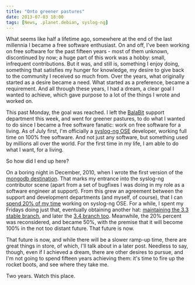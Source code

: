 ```yaml
---
title: "Onto greener pastures"
date: 2013-07-03 18:00
tags: [News, .planet.debian, syslog-ng]
---
```


What seems like half a lifetime ago, somewhere at the end of the last
millennia I became a free software enthusiast. On and off, I've been
working on free software for the past fifteen years - most of them
unknown, discontinued by now; a huge part of this work was a hobby:
small, infrequent contributions. But it was, and still is, something I
enjoy doing, something that satisfies my hunger for knowledge, my
desire to give back to the community I received so much from. Over the
years, what originally started as a desire became a need. What started
as a preference, became a requirement. And all through these years, I
had a dream, a clear goal I wanted to achieve, which gave purpose to a
lot of the things I wrote and worked on.

This past Monday, the goal was reached. I left the [BalaBit][balabit]
support department this week, and went for greener pastures, to do
what I wanted to do since I became a free software fanatic: work on
free software for a living. As of July first, I'm officially a
[syslog-ng OSE][sng-ose] developer, working full time on 100% free
software. And not just any software, but something used by millions
all over the world. For the first time in my life, I am able to do
what I want, for a living.

So how did I end up here?

 [balabit]: https://www.balabit.com/
 [sng-ose]: https://www.balabit.com/network-security/syslog-ng/opensource-logging-system

<!-- more -->

On a boring night in December, 2010, when I wrote the first version of
the [mongodb destination][mongodb-announce]. That marks my entrance
into the syslog-ng contributor scene (apart from a set of bugfixes I
was doing in my role as a software engineer at support). From this
grew an agreement between the support and development departments (and
myself, of course), that I can [spend 20% of my time][20-percent]
working on syslog-ng OSE. For a while, I spent my Fridays doing just
that, eventually obtaining another hat:
[maintaining the 3.3 stable branch][ann-mnt], and later the
[3.4 branch too][ann-3.4]. Meanwhile, the 20% percent was
reconsidered, and became 50%, with the premise that it will become
100% in the not too distant future. That future is now.

 [mongodb-announce]: /blog/2010/12/30/logging-mongodb-syslog-ng/
 [20-percent]: /blog/2011/01/22/afmongodb-merge-tfjson-and-other-events/
 [ann-mnt]: /blog/2012/05/31/hats-and-sticks/
 [ann-3.4]: /blog/2013/01/31/syslog-ng-3.4.1/

That future is now, and while there will be a slower ramp-up time,
there are great things in store, of which, I'll talk about in a later
post. Needless to say, though, even if I achieved a dream, there are
other desires to pursue, and I'm not going to spend fifteen years
achieving them: it's time to fire up the rocket boots, and see where
they take me.

Two years. Watch this place.
